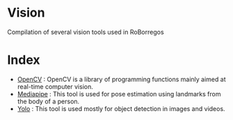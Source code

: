 # Vision

Compilation of several vision tools used in RoBorregos

# Index
- [OpenCV](OpenCv/README.md) : OpenCV is a library of programming functions mainly aimed at real-time computer vision.
- [Mediapipe](Mediapipe/README.md) : This tool is used for pose estimation using landmarks from the body of a person.
- [Yolo](Yolo/README.md) : This tool is used mostly for object detection in images and videos. 

